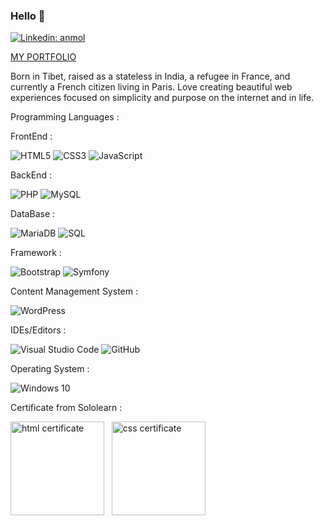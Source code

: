 ### Hello 👋
[![Linkedin: anmol](https://img.shields.io/badge/-LinkedIn-blue?style=flat-square&logo=Linkedin&logoColor=white&link=https://www.linkedin.com/in/norbu-gyachung/)](https://www.linkedin.com/in/norbu-gyachung/) &nbsp; 

[MY PORTFOLIO](https://norbuw.github.io)


Born in Tibet, raised as a stateless in India, a refugee in France, and currently a French citizen living in Paris. Love creating beautiful web experiences focused on simplicity and purpose on the internet and in life.

Programming Languages :

FrontEnd :

![HTML5](https://img.shields.io/badge/html5-%23E34F26.svg?style=for-the-badge&logo=html5&logoColor=white)
![CSS3](https://img.shields.io/badge/css3-%231572B6.svg?style=for-the-badge&logo=css3&logoColor=white)
![JavaScript](https://img.shields.io/badge/javascript-%23323330.svg?style=for-the-badge&logo=javascript&logoColor=%23F7DF1E)

BackEnd : 

  ![PHP](https://img.shields.io/badge/PHP-%2343853D.svg?style=for-the-badge&logo=php&logoColor=white)
  ![MySQL](https://img.shields.io/badge/MySQL-%2343853D.svg?style=for-the-badge&logo=mysql&logoColor=white)

DataBase : 

![MariaDB](https://img.shields.io/badge/MariaDB-%2343853D.svg?style=for-the-badge&logo=mariadbgoColor=white)
![SQL](https://img.shields.io/badge/SQL-%2343853D.svg?style=for-the-badge&logo=sql&logoColor=white)

Framework :

  ![Bootstrap](https://img.shields.io/badge/Bootstrap-%2343853D.svg?style=for-the-badge&logo=bootstrap&logoColor=white)
  ![Symfony](https://img.shields.io/badge/Symfony-%2343853D.svg?style=for-the-badge&logo=symfony&logoColor=white)
  
Content Management System :

 ![WordPress](https://img.shields.io/badge/WordPress-%2343853D.svg?style=for-the-badge&logo=wordpress&logoColor=white)

IDEs/Editors :

![Visual Studio Code](https://img.shields.io/badge/VisualStudioCode-0078d7.svg?style=for-the-badge&logo=visual-studio-code&logoColor=white)
![GitHub](https://img.shields.io/badge/github-%23121011.svg?style=for-the-badge&logo=github&logoColor=white)

Operating System :

![Windows 10](https://img.shields.io/badge/Windows-0078D6?style=for-the-badge&logo=windows&logoColor=white)

Certificate from Sololearn :



<img src="https://www.sololearn.com/Certificate/1014-13244910/jpg/" alt="html certificate" width="150" />  &nbsp; <img src="https://www.sololearn.com/Certificate/1023-13244910/jpg/" alt="css certificate" width="150"/>
